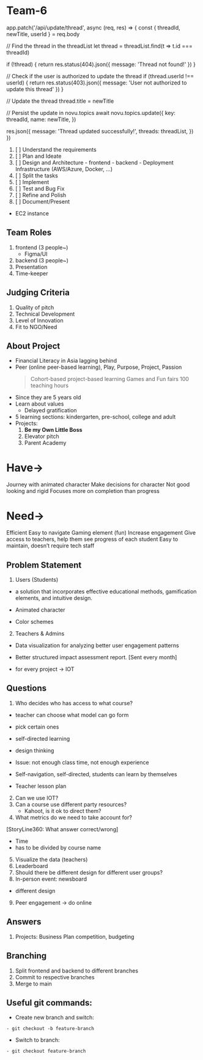 # Team-6

app.patch('/api/update/thread', async (req, res) => {
  const { threadId, newTitle, userId } = req.body

  // Find the thread in the threadList
  let thread = threadList.find(t => t.id === threadId)

  if (!thread) {
    return res.status(404).json({
      message: 'Thread not found!'
    })
  }

  // Check if the user is authorized to update the thread
  if (thread.userId !== userId) {
    return res.status(403).json({
      message: 'User not authorized to update this thread'
    })
  }

  // Update the thread
  thread.title = newTitle

  // Persist the update in novu.topics
  await novu.topics.update({
    key: threadId,
    name: newTitle,
  })

  res.json({
    message: 'Thread updated successfully!',
    threads: threadList,
  })
})


1. [ ] Understand the requirements
2. [ ] Plan and Ideate
3. [ ] Design and Architecture - frontend - backend - Deployment Infrastructure (AWS/Azure, Docker, ...)
4. [ ] Split the tasks
5. [ ] Implement
6. [ ] Test and Bug Fix
7. [ ] Refine and Polish
8. [ ] Document/Present

- EC2 instance

## Team Roles

1. frontend (3 people~)
   - Figma/UI
2. backend (3 people~)
3. Presentation
4. Time-keeper

## Judging Criteria

1. Quality of pitch
2. Technical Development
3. Level of Innovation
4. Fit to NGO/Need

## About Project

- Financial Literacy in Asia lagging behind
- Peer (online peer-based learning), Play, Purpose, Project, Passion
  > Cohort-based project-based learning
  > Games and Fun fairs
  > 100 teaching hours
- Since they are 5 years old
- Learn about values
  - Delayed gratification
- 5 learning sections: kindergarten, pre-school, college and adult
- Projects:
  1. **Be my Own Little Boss**
  2. Elevator pitch
  3. Parent Academy

# Have->

Journey with animated character
Make decisions for character
Not good looking and rigid
Focuses more on completion than progress

# Need->

Efficient
Easy to navigate
Gaming element (fun)
Increase engagement
Give access to teachers, help them see progress of each student
Easy to maintain, doesn’t require tech staff

## Problem Statement

1. Users (Students)

- a solution that incorporates effective educational methods, gamification elements, and intuitive design.

- Animated character
- Color schemes

2. Teachers & Admins

- Data visualization for analyzing better user engagement patterns
- Better structured impact assessment report. [Sent every month]

- for every project -> IOT

## Questions

1. Who decides who has access to what course?

- teacher can choose what model can go form
- pick certain ones
- self-directed learning
- design thinking

- Issue: not enough class time, not enough experience
- Self-navigation, self-directed, students can learn by themselves
- Teacher lesson plan

2. Can we use IOT?
3. Can a course use different party resources?
   - Kahoot, is it ok to direct them?
4. What metrics do we need to take account for?

[StoryLine360: What answer correct/wrong]

- Time
- has to be divided by course name

5. Visualize the data (teachers)
6. Leaderboard
7. Should there be different design for different user groups?
8. In-person event: newsboard

- different design

9. Peer engagement -> do online

## Answers

1. Projects: Business Plan competition, budgeting

## Branching

1. Split frontend and backend to different branches
2. Commit to respective branches
3. Merge to main

## Useful git commands:

- Create new branch and switch:

```
- git checkout -b feature-branch
```

- Switch to branch:

```
- git checkout feature-branch
```

